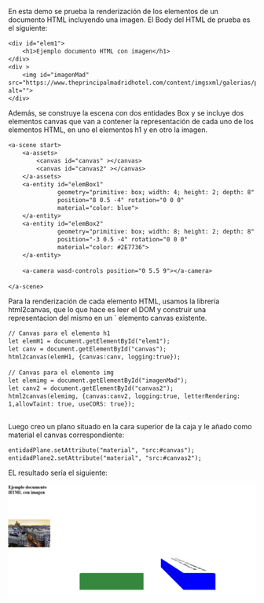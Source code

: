 En esta demo se prueba la renderización de los elementos de un documento HTML incluyendo una imagen. 
El Body del HTML de prueba es el siguiente: 

```
<div id="elem1">
    <h1>Ejemplo documento HTML con imagen</h1>
</div>
<div >
    <img id="imagenMad" src="https://www.theprincipalmadridhotel.com/content/imgsxml/galerias/panel_herohome/1/6690.jpg" alt="">
</div>

```

Además, se construye la escena con dos entidades Box y se incluye dos elementos canvas que van a contener la representación de cada uno de los elementos HTML, en uno el elementos h1 y en otro la imagen.

```
<a-scene start>
    <a-assets>
        <canvas id="canvas" ></canvas>
        <canvas id="canvas2" ></canvas>
    </a-assets>
    <a-entity id="elemBox1"
              geometry="primitive: box; width: 4; height: 2; depth: 8"
              position="8 0.5 -4" rotation="0 0 0"
              material="color: blue">
    </a-entity>
    <a-entity id="elemBox2"
              geometry="primitive: box; width: 8; height: 2; depth: 8"
              position="-3 0.5 -4" rotation="0 0 0"
              material="color: #2E7736">
    </a-entity>

    <a-camera wasd-controls position="0 5.5 9"></a-camera>

</a-scene>

```


Para la renderización de cada elemento HTML, usamos la librería html2canvas, que lo que hace es leer el DOM y construir una representacion del mismo en un ´
elemento canvas existente. 

```
// Canvas para el elemento h1
let elemH1 = document.getElementById("elem1");
let canv = document.getElementById("canvas");
html2canvas(elemH1, {canvas:canv, logging:true});

// Canvas para el elemento img
let elemimg = document.getElementById("imagenMad");
let canv2 = document.getElementById("canvas2");
html2canvas(elemimg, {canvas:canv2, logging:true, letterRendering: 1,allowTaint: true, useCORS: true});


```

Luego creo un plano situado en la cara superior de la caja y le añado como material el canvas correspondiente: 

```
entidadPlane.setAttribute("material", "src:#canvas");
entidadPlane2.setAttribute("material", "src:#canvas2");

```

EL resultado sería el siguiente: 

![alt text](img/Pruebas_Sprint6_01.PNG)



